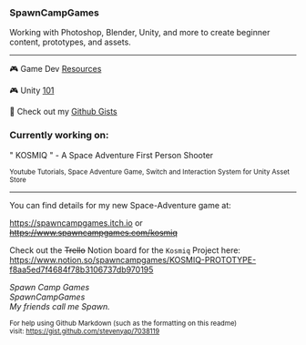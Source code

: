 ### SpawnCampGames
Working with Photoshop, Blender, Unity, and more to create beginner content, prototypes, and assets.

---


🎮 Game Dev [Resources](https://github.com/spawncampgames/Resources)

🎮 Unity [101](https://www.github.com/spawncampgames/101)

📜 Check out my [Github Gists](https://gist.github.com/spawncampgames)

### Currently working on:</h2>
" KOSMIQ " - A Space Adventure First Person Shooter


<sub>
Youtube Tutorials, Space Adventure Game, Switch and Interaction System for Unity Asset Store
</sub>

---

You can find details for my new Space-Adventure game at:  

https://spawncampgames.itch.io or  
~~https://www.spawncampgames.com/kosmiq~~  

Check out the ~~Trello~~ Notion board for the `Kosmiq` Project here:  
https://www.notion.so/spawncampgames/KOSMIQ-PROTOTYPE-f8aa5ed7f4684f78b3106737db970195

*Spawn Camp Games  
SpawnCampGames  
My friends call me Spawn.*  

<sub>For help using Github Markdown (such as the formatting on this readme)  
visit: https://gist.github.com/stevenyap/7038119</sub>
